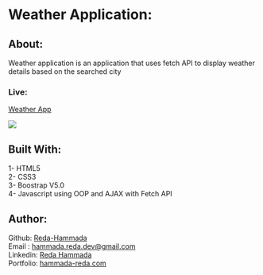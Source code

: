 # Weather Application:  
## About:  
 Weather application is an application that uses fetch API to display weather details based on the searched city   

 ### Live:  
[Weather App](https://reda-hammada.github.io/Weather-API-Project/code/index.html)   

![](https://github.com/Reda-Hammada/Weather-API-Project/blob/main/Capture.PNG)  

## Built With:  
1- HTML5  
2- CSS3  
3- Boostrap V5.0  
4- Javascript using OOP and AJAX with Fetch API    
## Author:  
Github: [Reda-Hammada](https://github.com/Reda-Hammada)  
Email : hammada.reda.dev@gmail.com  
Linkedin: [Reda Hammada](https://www.linkedin.com/in/reda-hammada-9653a8203/)  
Portfolio: [hammada-reda.com](https://www.hammada-reda.com/)  

